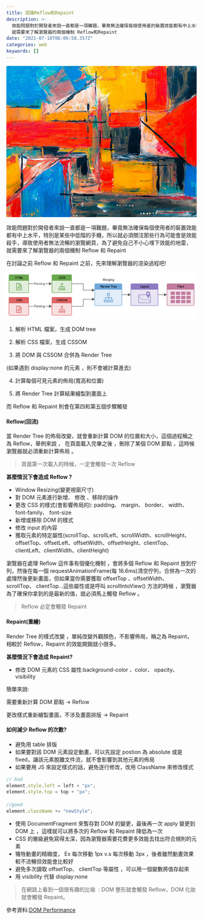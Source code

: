 ```yaml
---
title: 認識Reflow和Repaint
description: >-
  效能問題對於開發者來說一直都是一項難題，畢竟無法確保每個使用者的裝置效能都有中上水平，特別是某些中低階的手機，所以就必須關注那些行為可能會是效能殺手，導致使用者無法流暢的瀏覽網頁，為了避免自己不小心埋下效能的地雷，
  就需要來了解瀏覽器的兩個機制 Reflow和Repaint
date: "2021-07-18T06:06:58.357Z"
categories: web
keywords: []
---
```


![](/img/1__pkAcc7Ql8ZkAqWGu____NzQg.jpeg)

效能問題對於開發者來說一直都是一項難題，畢竟無法確保每個使用者的裝置效能都有中上水平，特別是某些中低階的手機，所以就必須關注那些行為可能會是效能殺手，導致使用者無法流暢的瀏覽網頁，為了避免自己不小心埋下效能的地雷， 就需要來了解瀏覽器的兩個機制 Reflow 和 Repaint

在討論之前 Reflow 和 Repaint 之前，先來理解瀏覽器的渲染過程吧!

![](/img/1__Uj4d2rdfBo26RL__EHS8djA.png)

1. 解析 HTML 檔案，生成 DOM tree

2. 解析 CSS 檔案，生成 CSSOM

3. 將 DOM 與 CSSOM 合併為 Render Tree

(如果遇到 display:none 的元素 ，則不會被計算進去)

4. 計算每個可見元素的佈局(寬高和位置)

5. 將 Render Tree 計算結果繪製到畫面上

而 Reflow 和 Repaint 則會在第四和第五個步驟觸發

#### Reflow(**回流**)

當 Render Tree 的佈局改變，就會重新計算 DOM 的位置和大小，這個過程稱之為 Reflow，舉例來說 ， 在頁面載入完畢之後 ，刪除了某個 DOM 節點 ，這時候瀏覽器就必須重新計算佈局 。

> 頁面第一次載入的時候，一定會觸發一次 Reflow

**甚麼情況下會造成 Reflow ?**

- Window Resizing(變更視窗尺寸)
- 對 DOM 元素進行新增、 修改 、移除的操作
- 更改 CSS 的樣式(會影響佈局的): padding、 margin、 border、 width、 font-family、 font-size
- 新增或移除 DOM 的樣式
- 修改 input 的內容
- 獲取元素的特定屬性(scrollTop、scrollLeft、scrollWidth、scrollHeight、 offsetTop、offsetLeft、offsetWidth、offsetHeight、clientTop、clientLeft、clientWidth、clientHeight)

瀏覽器在處理 Reflow 這件事有個優化機制 ，會將多個 Reflow 和 Repaint 放到佇列，然後在每一個 requestAnimationFrame(每 16.6ms)清空佇列，合併為一次的處理然後更新畫面，但如果當你需要獲取 offsetTop 、offsetWidth、 scrollTop、 clientTop…這些屬性或是呼叫 scrollIntoView() 方法的時候 ，瀏覽器為了確保你拿到的是最新的值，就必須馬上觸發 Reflow 。

> Reflow 必定會觸發 Repaint

#### Repaint(**重繪**)

Render Tree 的樣式改變 ，單純改變外觀顏色，不影響佈局，稱之為 Repaint，相較於 Reflow，Repaint 的效能開銷就小很多。

**甚麼情況下會造成 Repaint?**

- 修改 DOM 元素的 CSS 屬性:background-color 、color、 opacity、 visibility

簡單來說:

需要重新計算 DOM 節點 → Reflow

更改樣式重新繪製畫面，不涉及畫面排版 → Repaint

#### 如何減少 Reflow 的次數?

- 避免用 table 排版
- 如果要對該 DOM 元素設定動畫，可以先設定 postion 為 absolute 或是 fixed，讓該元素脫離文件流，就不會影響到其他元素的佈局
- 如果要用 JS 來設定樣式的話，避免逐行修改，改用 ClassName 來修改樣式

```javascript
// bad
element.style.left = left + "px";
element.style.top = top + "px";

//good
element.className += "newStyle";
```

- 使用 DocumentFragment 來暫存對 DOM 的變更，最後再一次 apply 變更到 DOM 上 ，這樣就可以將多次的 Reflow 和 Repaint 降低為一次
- CSS 的層級避免寫得太深，因為瀏覽器需要花費更多效能去找出符合規則的元素
- 犧牲動畫的精緻度， Ex 每次移動 1px v.s 每次移動 3px ，後者雖然動畫效果較不流暢但效能會比較好
- 避免多次讀取 offsetTop、 clientTop 等屬性 ，可以用一個變數將值存起來
- 用 visibility 代替 display:none

> 在網路上看到一個很有趣的比喻  : DOM 整形就會觸發 Reflow，DOM 化妝就會觸發 Repaint。

參考資料:[DOM Performance](https://gist.github.com/faressoft/36cdd64faae21ed22948b458e6bf04d5)
